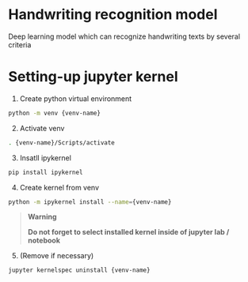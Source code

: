 # Handwriting recognition model
Deep learning model which can recognize handwriting texts by several criteria

# Setting-up jupyter kernel

1. Create python virtual environment
  
```bash
python -m venv {venv-name}
```

2. Activate venv

```bash
. {venv-name}/Scripts/activate
```

3. Insatll ipykernel

```bash
pip install ipykernel
```

4. Create kernel from venv

```bash
python -m ipykernel install --name={venv-name}
```

> **Warning**
> 
> **Do not forget to select installed kernel inside of jupyter lab / notebook**

5. (Remove if necessary)

```bash
jupyter kernelspec uninstall {venv-name}
```
